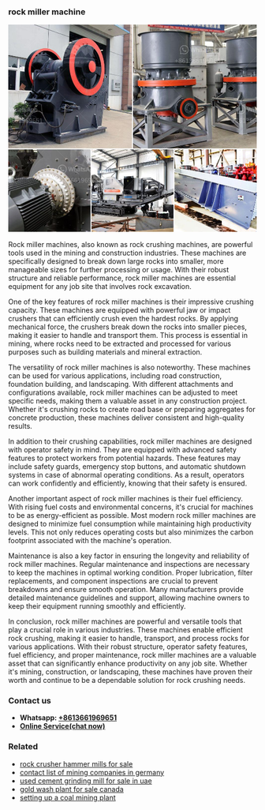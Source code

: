 <h3>rock miller machine</h3><img src='1708322918.jpg' alt=''><p>Rock miller machines, also known as rock crushing machines, are powerful tools used in the mining and construction industries. These machines are specifically designed to break down large rocks into smaller, more manageable sizes for further processing or usage. With their robust structure and reliable performance, rock miller machines are essential equipment for any job site that involves rock excavation.</p><p>One of the key features of rock miller machines is their impressive crushing capacity. These machines are equipped with powerful jaw or impact crushers that can efficiently crush even the hardest rocks. By applying mechanical force, the crushers break down the rocks into smaller pieces, making it easier to handle and transport them. This process is essential in mining, where rocks need to be extracted and processed for various purposes such as building materials and mineral extraction.</p><p>The versatility of rock miller machines is also noteworthy. These machines can be used for various applications, including road construction, foundation building, and landscaping. With different attachments and configurations available, rock miller machines can be adjusted to meet specific needs, making them a valuable asset in any construction project. Whether it's crushing rocks to create road base or preparing aggregates for concrete production, these machines deliver consistent and high-quality results.</p><p>In addition to their crushing capabilities, rock miller machines are designed with operator safety in mind. They are equipped with advanced safety features to protect workers from potential hazards. These features may include safety guards, emergency stop buttons, and automatic shutdown systems in case of abnormal operating conditions. As a result, operators can work confidently and efficiently, knowing that their safety is ensured.</p><p>Another important aspect of rock miller machines is their fuel efficiency. With rising fuel costs and environmental concerns, it's crucial for machines to be as energy-efficient as possible. Most modern rock miller machines are designed to minimize fuel consumption while maintaining high productivity levels. This not only reduces operating costs but also minimizes the carbon footprint associated with the machine's operation.</p><p>Maintenance is also a key factor in ensuring the longevity and reliability of rock miller machines. Regular maintenance and inspections are necessary to keep the machines in optimal working condition. Proper lubrication, filter replacements, and component inspections are crucial to prevent breakdowns and ensure smooth operation. Many manufacturers provide detailed maintenance guidelines and support, allowing machine owners to keep their equipment running smoothly and efficiently.</p><p>In conclusion, rock miller machines are powerful and versatile tools that play a crucial role in various industries. These machines enable efficient rock crushing, making it easier to handle, transport, and process rocks for various applications. With their robust structure, operator safety features, fuel efficiency, and proper maintenance, rock miller machines are a valuable asset that can significantly enhance productivity on any job site. Whether it's mining, construction, or landscaping, these machines have proven their worth and continue to be a dependable solution for rock crushing needs.</p><h3>Contact us</h3><ul><li><strong>Whatsapp:&nbsp;<a href="https://wa.me/8613661969651">+8613661969651</a></strong></li><li><a href="https://swt.shibang-china.com/?git&amp;zhl&amp;rock miller machine"><strong>Online Service(chat now)</strong></a></li></ul><h3>Related</h3><ul><li><a href='rock crusher hammer mills for sale.md'>rock crusher hammer mills for sale</a></li><li><a href='contact list of mining companies in germany.md'>contact list of mining companies in germany</a></li><li><a href='used cement grinding mill for sale in uae.md'>used cement grinding mill for sale in uae</a></li><li><a href='gold wash plant for sale canada.md'>gold wash plant for sale canada</a></li><li><a href='setting up a coal mining plant.md'>setting up a coal mining plant</a></li></ul>